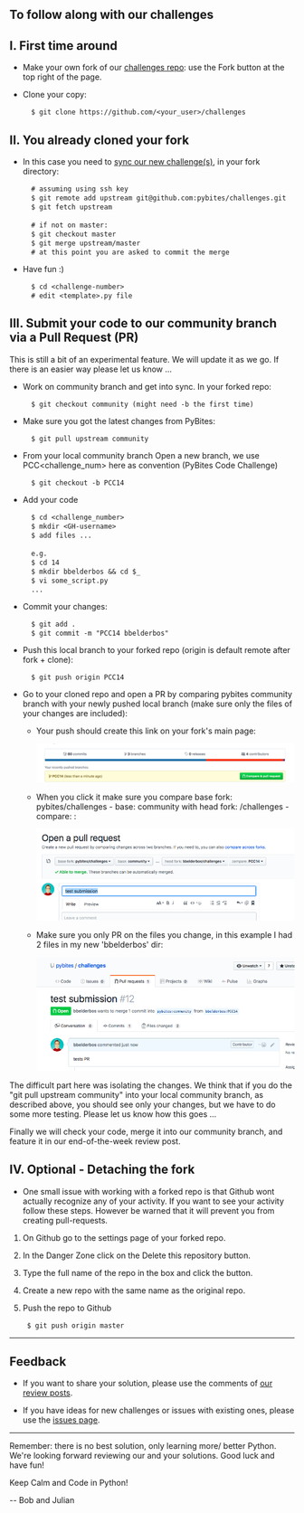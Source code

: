 ## To follow along with our challenges

## I. First time around

* Make your own fork of our [challenges repo](https://github.com/pybites/challenges): use the Fork button at the top right of the page.

* Clone your copy:

		$ git clone https://github.com/<your_user>/challenges

## II. You already cloned your fork

* In this case you need to [sync our new challenge(s)](https://help.github.com/articles/syncing-a-fork/), in your fork directory:

		# assuming using ssh key
		$ git remote add upstream git@github.com:pybites/challenges.git
		$ git fetch upstream

		# if not on master:
		$ git checkout master
		$ git merge upstream/master
		# at this point you are asked to commit the merge

* Have fun :)

		$ cd <challenge-number>
		# edit <template>.py file

## III. Submit your code to our community branch via a Pull Request (PR)

This is still a bit of an experimental feature. We will update it as we go. If there is an easier way please let us know ...

* Work on community branch and get into sync. In your forked repo:

		$ git checkout community (might need -b the first time)

* Make sure you got the latest changes from PyBites:

		$ git pull upstream community

* From your local community branch Open a new branch, we use PCC<challenge_num> here as convention (PyBites Code Challenge)

		$ git checkout -b PCC14

* Add your code

		$ cd <challenge_number>
		$ mkdir <GH-username>
		$ add files ...
		
		e.g.
		$ cd 14
		$ mkdir bbelderbos && cd $_
		$ vi some_script.py
		...

* Commit your changes:
	
		$ git add .
		$ git commit -m "PCC14 bbelderbos"

* Push this local branch to your forked repo (origin is default remote after fork + clone):

		$ git push origin PCC14

* Go to your cloned repo and open a PR by comparing pybites community branch with your newly pushed local branch (make sure only the files of your changes are included):

	* Your push should create this link on your fork's main page:

		![step 1](PR1.png)

	* When you click it make sure you compare base fork: pybites/challenges - base: community with head fork: <username>/challenges - compare: <your-branch>:

		![step 2](PR2.png)

	* Make sure you only PR on the files you change, in this example I had 2 files in my new 'bbelderbos' dir:

		![step 3](PR3.png)

The difficult part here was isolating the changes. We think that if you do the "git pull upstream community" into your local community branch, as described above, you should see only your changes, but we have to do some more testing. Please let us know how this goes ...

Finally we will check your code, merge it into our community branch, and feature it in our end-of-the-week review post. 

## IV. Optional - Detaching the fork

* One small issue with working with a forked repo is that Github wont actually recognize any of your activity. If you want to see your activity follow these steps. However be warned that it will prevent you from creating pull-requests.

1. On Github go to the settings page of your forked repo.
2. In the Danger Zone click on the Delete this repository button.
3. Type the full name of the repo in the box and click the button.
4. Create a new repo with the same name as the original repo.
5. Push the repo to Github

		$ git push origin master

---

## Feedback

* If you want to share your solution, please use the comments of [our review posts](http://pybit.es/pages/challenges.html).

* If you have ideas for new challenges or issues with existing ones, please use the [issues page](https://github.com/pybites/challenges/issues).

---

Remember: there is no best solution, only learning more/ better Python. We're looking forward reviewing our and your solutions.
Good luck and have fun!

Keep Calm and Code in Python!

-- Bob and Julian
